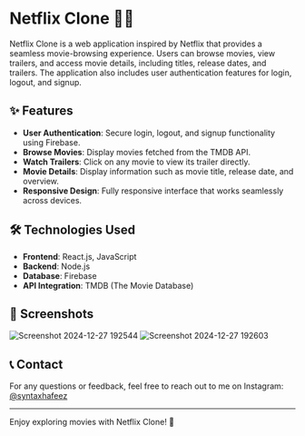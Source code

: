 # Netflix Clone 🎥🍿

Netflix Clone is a web application inspired by Netflix that provides a seamless movie-browsing experience. Users can browse movies, view trailers, and access movie details, including titles, release dates, and trailers. The application also includes user authentication features for login, logout, and signup.

## ✨ Features

- **User Authentication**: Secure login, logout, and signup functionality using Firebase.
- **Browse Movies**: Display movies fetched from the TMDB API.
- **Watch Trailers**: Click on any movie to view its trailer directly.
- **Movie Details**: Display information such as movie title, release date, and overview.
- **Responsive Design**: Fully responsive interface that works seamlessly across devices.

## 🛠️ Technologies Used

- **Frontend**: React.js, JavaScript
- **Backend**: Node.js
- **Database**: Firebase
- **API Integration**: TMDB (The Movie Database)

## 📸 Screenshots

![Screenshot 2024-12-27 192544](https://github.com/user-attachments/assets/da3680c2-4786-4b18-9a42-e5832ed413eb)
![Screenshot 2024-12-27 192603](https://github.com/user-attachments/assets/cf76c666-9e64-4ca3-a939-9f183c5744ea)


## 📞 Contact

For any questions or feedback, feel free to reach out to me on Instagram: [@syntaxhafeez](https://instagram.com/syntaxhafeez)

---

Enjoy exploring movies with Netflix Clone! 🚀

